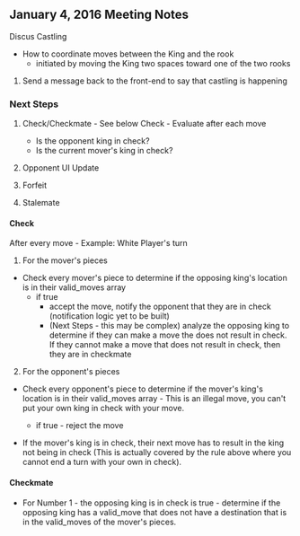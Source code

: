 ## January 4, 2016 Meeting Notes

Discus Castling

- How to coordinate moves between the King and the rook
  - initiated by moving the King two spaces toward one of the two rooks

1. Send a message back to the front-end to say that castling is happening

### Next Steps

1. Check/Checkmate - See below
  Check - Evaluate after each move
    - Is the opponent king in check?
    - Is the current mover's king in check?

2. Opponent UI Update
3. Forfeit
4. Stalemate

#### Check

After every move - Example: White Player's turn

1. For the mover's pieces
  - Check every mover's piece to determine if the opposing king's location is in their valid_moves array
    - if true
      - accept the move, notify the opponent that they are in check (notification logic yet to be built)
      - (Next Steps - this may be complex) analyze the opposing king to determine if they can make a move the does not result in check. If they cannot make a move that does not result in check, then they are in checkmate
2. For the opponent's pieces
  - Check every opponent's piece to determine if the mover's king's location is in their valid_moves array - This is an illegal move, you can't put your own king in check with your move.
    - if true - reject the move

- If the mover's king is in check, their next move has to result in the king not being in check (This is actually covered by the rule above where you cannot end a turn with your own in check).

#### Checkmate

- For Number 1 - the opposing king is in check is true - determine if the opposing king has a valid_move that does not have a destination that is in the valid_moves of the mover's pieces.
